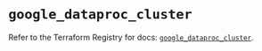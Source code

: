 # `google_dataproc_cluster`

Refer to the Terraform Registry for docs: [`google_dataproc_cluster`](https://registry.terraform.io/providers/hashicorp/google/6.6.0/docs/resources/dataproc_cluster).
